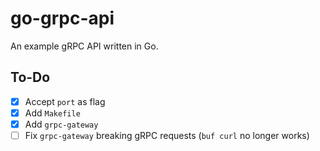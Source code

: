 # go-grpc-api

An example gRPC API written in Go.

## To-Do

- [x] Accept `port` as flag
- [x] Add `Makefile`
- [x] Add `grpc-gateway`
- [ ] Fix `grpc-gateway` breaking gRPC requests (`buf curl` no longer works)
